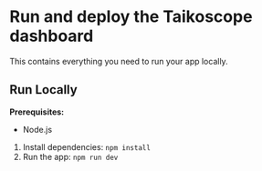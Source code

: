 # Run and deploy the Taikoscope dashboard

This contains everything you need to run your app locally.

## Run Locally

**Prerequisites:**
- Node.js

1. Install dependencies:
   `npm install`
2. Run the app:
   `npm run dev`
